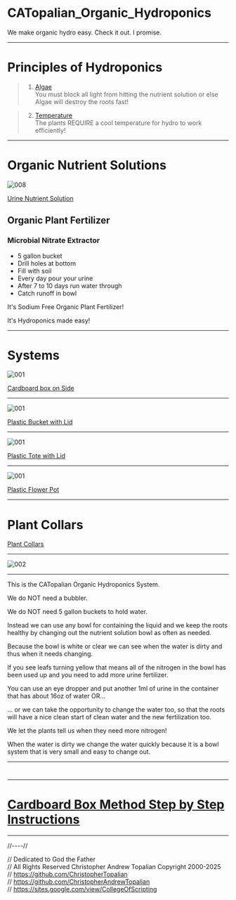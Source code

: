 # CATopalian_Organic_Hydroponics
We make organic hydro easy. Check it out. I promise.

---

# Principles of Hydroponics
> 1. [Algae](src/principles_of_hydroponics/algae/algae.md)  
> You must block all light from hitting the nutrient solution or else Algae will destroy the roots fast!

> 2. [Temperature](src/principles_of_hydroponics/temperature/temperature.md)  
> The plants REQUIRE a cool temperature for hydro to work efficiently!

---

# Organic Nutrient Solutions

![008](src/method/nutrient_solution/urine_nutrient_solution/textures/008.png)  

[Urine Nutrient Solution](src/method/nutrient_solution/urine_nutrient_solution/urine_nutrient_solution.md)  

## Organic Plant Fertilizer
### Microbial Nitrate Extractor
* 5 gallon bucket
* Drill holes at bottom
* Fill with soil
* Every day pour your urine
* After 7 to 10 days run water through
* Catch runoff in bowl  

It's Sodium Free Organic Plant Fertilizer!  

It's Hydroponics made easy!

---

# Systems

![001](src/method/cardboard_box/cardboard_box_on_side/textures/001.png)  

[Cardboard box on Side](src/method/cardboard_box/cardboard_box_on_side/cardboard_box_on_side.md)  

---

![001](src/method/plastic_bucket/plastic_bucket_with_lid/textures/001.png)  

[Plastic Bucket with Lid](src/method/plastic_bucket/plastic_bucket_with_lid/plastic_bucket_with_lid.md)  

---

![001](src/method/plastic_tote/plastic_tote_with_lid/textures/001.png)  

[Plastic Tote with Lid](src/method/plastic_tote/plastic_tote_with_lid/plastic_tote_with_lid.md)  

---

![001](src/method/plastic_flower_pot/textures/001.png)  

[Plastic Flower Pot](src/method/plastic_flower_pot/plastic_flower_pot.md)  

---

# Plant Collars
[Plant Collars](src/method/plant_collar/plant_collar.md)  

---

![002](src/method/cardboard_box/cardboard_box_on_side/textures/002.png)  

---

This is the CATopalian Organic Hydroponics System.

We do NOT need a bubbler.

We do NOT need 5 gallon buckets to hold water.

Instead we can use any bowl for containing the liquid and we keep the roots healthy by changing out the nutrient solution bowl as often as needed.

Because the bowl is white or clear we can see when the water is dirty and thus when it needs changing.

If you see leafs turning yellow that means all of the nitrogen in the bowl has been used up and you need to add more urine fertilizer.

You can use an eye dropper and put another 1ml of urine in the container that has about 16oz of water OR...

... or we can take the opportunity to change the water too, so that the roots will have a nice clean start of clean water and the new fertilization too.

We let the plants tell us when they need more nitrogen!

When the water is dirty we change the water quickly because it is a bowl system that is very small and easy to change out.

---

> # 

---

# [Cardboard Box Method Step by Step Instructions](src/step_by_step_instructions/cardboard_box_step_by_step.md)  

---

//----//

// Dedicated to God the Father  
// All Rights Reserved Christopher Andrew Topalian Copyright 2000-2025  
// https://github.com/ChristopherTopalian  
// https://github.com/ChristopherAndrewTopalian  
// https://sites.google.com/view/CollegeOfScripting  

